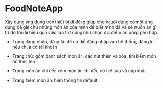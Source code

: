 # FoodNoteApp
Xây dựng ứng dụng trên thiết bị di động giúp cho người dùng có một ứng dụng để ghi chú những món ăn của mình 
để biết mình đã và sẽ muốn ăn gì từ đó tối ưu hiệu quả việc lưu trữ 
cũng như chọn địa điểm ăn uống phù hợp.

* Trang đăng nhập, đăng kí: để có thể đăng nhập vào hệ thống, đăng kí nếu chưa có tài khoản

* Trang chủ: gồm danh sách món ăn, các nút thêm và xóa, tìm kiếm món ăn theo tên

* Trang món ăn chi tiết: xem món ăn chi tiết, có thể sửa và cập nhật

* Trang thêm món ăn: hiện thông tin default 
